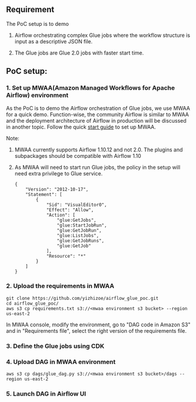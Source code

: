 ## Requirement

The PoC setup is to demo 

1. Airflow orchestrating complex Glue jobs where the workflow structure is input as a descriptive JSON file. 

2. The Glue jobs are Glue 2.0 jobs with faster start time. 

## PoC setup:

### 1. Set up MWAA(Amazon Managed Workflows for Apache Airflow) environment

As the PoC is to demo the Airflow orchestration of Glue jobs, we use MWAA for a quick demo. Function-wise, the community Airflow is similar to MWAA and the deployment architecture of Airflow in production will be discussed in another topic. Follow the quick [start guide](https://docs.aws.amazon.com/mwaa/latest/userguide/quick-start.html) to set up MWAA.

Note: 

1. MWAA currently supports Airflow 1.10.12 and not 2.0. The plugins and subpackages should be compatible with Airflow 1.10

2. As MWAA will need to start run Glue jobs, the policy in the setup will need extra privilege to Glue service. 

   ```
   {
       "Version": "2012-10-17",
       "Statement": [
           {
               "Sid": "VisualEditor0",
               "Effect": "Allow",
               "Action": [
                   "glue:GetJobs",
                   "glue:StartJobRun",
                   "glue:GetJobRun",
                   "glue:ListJobs",
                   "glue:GetJobRuns",
                   "glue:GetJob"
               ],
               "Resource": "*"
           }
       ]
   }
   ```

### 2. Upload the requirements in MWAA

```
git clone https://github.com/yizhizoe/airflow_glue_poc.git
cd airflow_glue_poc/
aws s3 cp requirements.txt s3://<mwaa environment s3 bucket> --region us-east-2
```

In MWAA console, modify the environment, go to "DAG code in Amazon S3" and in "Requirements file", select the right version of the requirements file.

### 3. Define the Glue jobs using CDK 

### 4. Upload DAG in MWAA environment

```
aws s3 cp dags/glue_dag.py s3://<mwaa environment s3 bucket>/dags --region us-east-2
```

### 5. Launch DAG in Airflow UI



 



